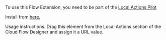 To use this Flow Extension, you need to be part of the [Local Actions Pilot](https://sites.google.com/view/flowunofficial/pilot-flow-action-components)

Install from [here.](https://sites.google.com/view/flowunofficial/flow-action-components/load-web-page)

Usage instructions.
Drag this element from the Local Actions section of the Cloud Flow Designer and assign it a URL value.
